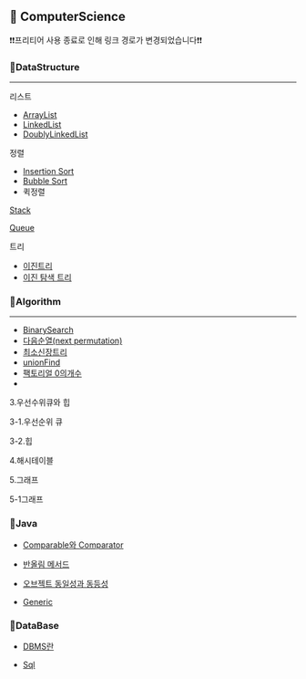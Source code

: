 <h2>📌 ComputerScience</h2>
❗❗프리티어 사용 종료로 인해 링크 경로가 변경되었습니다❗❗

<h3>📌DataStructure</h3>
<hr>
리스트

* [ArrayList](https://github.com/Jung-MinGi/dataStructure/blob/master/ArrayList.md)
* [LinkedList](https://github.com/Jung-MinGi/dataStructure/blob/master/LinkedList.md)
* [DoublyLinkedList](https://github.com/Jung-MinGi/dataStructure/blob/master/DoublyLinkedList.md)

정렬
* [Insertion Sort](https://github.com/Jung-MinGi/dataStructure/blob/195ab397b40ceadbc1b5d7e5df21a0711fd6dee9/src/main/java/com/java/dataStructureStudy/sort/InsertionSort.java#L12)
* [Bubble Sort]()
* 퀵정렬

[Stack](https://github.com/Jung-MinGi/dataStructure/blob/master/stack.md)

[Queue](https://github.com/Jung-MinGi/dataStructure/blob/master/Queue.md)

트리
* [이진트리](https://github.com/Jung-MinGi/dataStructure/blob/master/binaryTree.md)
* [이진 탐색 트리](https://github.com/Jung-MinGi/dataStructure/blob/master/binarySearchTree.md)


<h3>📌Algorithm</h3>
<hr>

* [BinarySearch](https://github.com/Jung-MinGi/dataStructure/blob/master/BinarySearch.md)   
* [다음순열(next permutation)](https://github.com/Jung-MinGi/dataStructure/blob/master/next%20permutation.md)
* [최소신장트리](https://github.com/Jung-MinGi/dataStructure/blob/master/%EC%B5%9C%EC%86%8C%EC%8B%A0%EC%9E%A5%ED%8A%B8%EB%A6%AC.md)
* [unionFind](https://github.com/Jung-MinGi/dataStructure/blob/master/unionFind.md)
* [팩토리얼 0의개수]()
* 
3.우선수위큐와 힙

3-1.우선순위 큐

3-2.힙

4.해시테이블

5.그래프

5-1그래프
<h3>📌Java</h3>

* [Comparable와 Comparator](https://github.com/Jung-MinGi/dataStructure/blob/master/ComparableAndComparator.md)

* [반올림 메서드](https://github.com/Jung-MinGi/dataStructure/blob/master/%EB%B0%98%EC%98%AC%EB%A6%BC%EB%A9%94%EC%84%9C%EB%93%9C.md)
* [오브젝트 동일성과 동등성](https://github.com/Jung-MinGi/dataStructure/blob/master/%EB%8F%99%EC%9D%BC%EC%84%B1%EA%B3%BC%EB%8F%99%EB%93%B1%EC%84%B1.md)

* [Generic](https://github.com/Jung-MinGi/dataStructure/blob/master/generic.md)

<h3>📌DataBase</h3>

* [DBMS란](https://github.com/Jung-MinGi/ComputerScience/blob/master/dbms.md)

* [Sql](https://github.com/Jung-MinGi/dataStructure/blob/master/sql.md)
